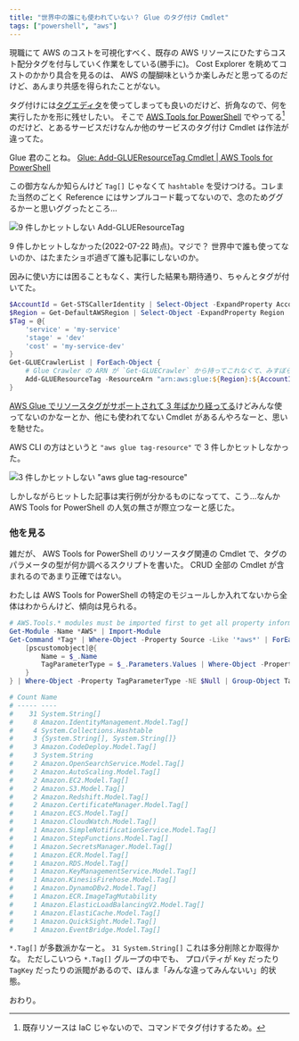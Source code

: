 ```yaml
---
title: "世界中の誰にも使われていない？ Glue のタグ付け Cmdlet"
tags: ["powershell", "aws"]
---
```


現職にて AWS のコストを可視化すべく、既存の AWS リソースにひたすらコスト配分タグを付与していく作業をしている(勝手に)。
Cost Explorer を眺めてコストのかかり具合を見るのは、 AWS の醍醐味というか楽しみだと思ってるのだけど、あんまり共感を得られたことがない。

タグ付けには[タグエディタ](https://docs.aws.amazon.com/ARG/latest/userguide/tag-editor.html)を使ってしまっても良いのだけど、折角なので、何を実行したかを形に残せしたい。
そこで [AWS Tools for PowerShell](https://aws.amazon.com/powershell/) でやってる[^1]のだけど、とあるサービスだけなんか他のサービスのタグ付け Cmdlet は作法が違ってた。

Glue 君のことね。 [Glue: Add-GLUEResourceTag Cmdlet | AWS Tools for PowerShell](https://docs.aws.amazon.com/powershell/latest/reference/items/Add-GLUEResourceTag.html)

この御方なんか知らんけど `Tag[]` じゃなくて `hashtable` を受けつける。コレまた当然のごとく Reference にはサンプルコード載ってないので、念のためググるかーと思いググったところ...

![9 件しかヒットしない Add-GLUEResourceTag](/img/2022-07-23-capture/aws-tools-for-pwsh.png "9 件しかヒットしない Add-GLUEResourceTag")

9 件しかヒットしなかった(2022-07-22 時点)。マジで？
世界中で誰も使ってないのか、はたまたショボ過ぎて誰も記事にしないのか。

因みに使い方には困ることもなく、実行した結果も期待通り、ちゃんとタグが付いてた。

```powershell
$AccountId = Get-STSCallerIdentity | Select-Object -ExpandProperty Account
$Region = Get-DefaultAWSRegion | Select-Object -ExpandProperty Region
$Tag = @{
    'service' = 'my-service'
    'stage' = 'dev'
    'cost' = 'my-service-dev'
}
Get-GLUECrawlerList | ForEach-Object {
    # Glue Crawler の ARN が `Get-GLUECrawler` から持ってこれなくて、みすぼらしく手で組んでる。
    Add-GLUEResourceTag -ResourceArn "arn:aws:glue:${Region}:${AccountId}:crawler/$($_.Name)" -TagsToAdd $Tag
}
```

[AWS Glue でリソースタグがサポートされて 3 年ばかり経ってる](https://aws.amazon.com/jp/about-aws/whats-new/2019/03/aws-glue-now-supports-resource-tagging/)けどみんな使ってないのかなーとか、他にも使われてない Cmdlet があるんやろなーと、思いを馳せた。

AWS CLI の方はというと `"aws glue tag-resource"` で 3 件しかヒットしなかった。

![3 件しかヒットしない "aws glue tag-resource"](/img/2022-07-23-capture/aws-cli.png '3 件しかヒットしない "aws glue tag-resource"')

しかしながらヒットした記事は実行例が分かるものになってて、こう...なんか AWS Tools for PowerShell の人気の無さが際立つなーと感じた。

### 他を見る

雑だが、 AWS Tools for PowerShell のリソースタグ関連の Cmdlet で、タグのパラメータの型が何か調べるスクリプトを書いた。 CRUD 全部の Cmdlet が含まれるのであまり正確ではない。

わたしは AWS Tools for PowerShell の特定のモジュールしか入れてないから全体はわからんけど、傾向は見られる。

```powershell
# AWS.Tools.* modules must be imported first to get all property information.
Get-Module -Name *AWS* | Import-Module
Get-Command *Tag* | Where-Object -Property Source -Like '*aws*' | ForEach-Object {
    [pscustomobject]@{
        Name = $_.Name
        TagParameterType = $_.Parameters.Values | Where-Object -Property Name -Like '*tag*' | Select-Object -ExpandProperty ParameterType
    }
} | Where-Object -Property TagParameterType -NE $Null | Group-Object TagParameterType

# Count Name
# ----- ----
#    31 System.String[]
#     8 Amazon.IdentityManagement.Model.Tag[]
#     4 System.Collections.Hashtable
#     3 {System.String[], System.String[]}
#     3 Amazon.CodeDeploy.Model.Tag[]
#     3 System.String
#     2 Amazon.OpenSearchService.Model.Tag[]
#     2 Amazon.AutoScaling.Model.Tag[]
#     2 Amazon.EC2.Model.Tag[]
#     2 Amazon.S3.Model.Tag[]
#     2 Amazon.Redshift.Model.Tag[]
#     2 Amazon.CertificateManager.Model.Tag[]
#     1 Amazon.ECS.Model.Tag[]
#     1 Amazon.CloudWatch.Model.Tag[]
#     1 Amazon.SimpleNotificationService.Model.Tag[]
#     1 Amazon.StepFunctions.Model.Tag[]
#     1 Amazon.SecretsManager.Model.Tag[]
#     1 Amazon.ECR.Model.Tag[]
#     1 Amazon.RDS.Model.Tag[]
#     1 Amazon.KeyManagementService.Model.Tag[]
#     1 Amazon.KinesisFirehose.Model.Tag[]
#     1 Amazon.DynamoDBv2.Model.Tag[]
#     1 Amazon.ECR.ImageTagMutability
#     1 Amazon.ElasticLoadBalancingV2.Model.Tag[]
#     1 Amazon.ElastiCache.Model.Tag[]
#     1 Amazon.QuickSight.Model.Tag[]
#     1 Amazon.EventBridge.Model.Tag[]
```

`*.Tag[]` が多数派かなーと。 `31 System.String[]` これは多分削除とか取得かな。
ただしこいつら `*.Tag[]` グループの中でも、 プロパティが `Key` だったり `TagKey` だったりの派閥があるので、ほんま「みんな違ってみんないい」的状態。

おわり。

[^1]: 既存リソースは IaC じゃないので、コマンドでタグ付けするため。
